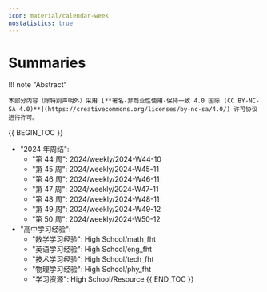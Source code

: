 ```yaml
---
icon: material/calendar-week
nostatistics: true
---
```


# Summaries

!!! note "Abstract"

    本部分内容（除特别声明外）采用 [**署名-非商业性使用-保持一致 4.0 国际 (CC BY-NC-SA 4.0)**](https://creativecommons.org/licenses/by-nc-sa/4.0/) 许可协议进行许可。
    
{{ BEGIN_TOC }}
- "2024 年周结":
    - "第 44 周": 2024/weekly/2024-W44-10
    - "第 45 周": 2024/weekly/2024-W45-11
    - "第 46 周": 2024/weekly/2024-W46-11
    - "第 47 周": 2024/weekly/2024-W47-11
    - "第 48 周": 2024/weekly/2024-W48-11
    - "第 49 周": 2024/weekly/2024-W49-12
    - "第 50 周": 2024/weekly/2024-W50-12
- "高中学习经验":
    - "数学学习经验": High School/math_fht
    - "英语学习经验": High School/eng_fht
    - "技术学习经验": High School/tech_fht
    - "物理学习经验": High School/phy_fht
    - "学习资源": High School/Resource
{{ END_TOC }}